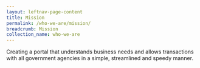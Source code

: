 ```yaml
---
layout: leftnav-page-content
title: Mission
permalink: /who-we-are/mission/
breadcrumb: Mission
collection_name: who-we-are
---
```

Creating a portal that understands business needs and allows transactions with all government agencies in a simple, streamlined and speedy manner.
